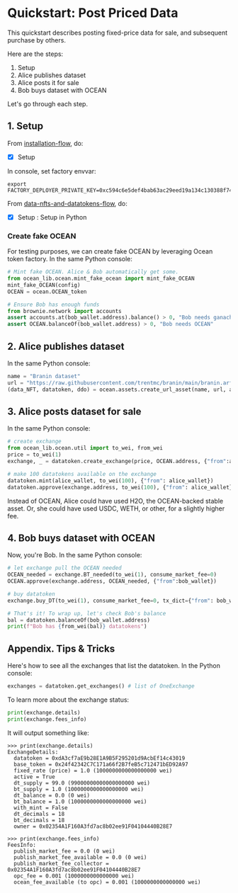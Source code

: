 <!--
Copyright 2022 Ocean Protocol Foundation
SPDX-License-Identifier: Apache-2.0
-->

# Quickstart: Post Priced Data

This quickstart describes posting fixed-price data for sale, and subsequent purchase by others.

Here are the steps:

1.  Setup
2.  Alice publishes dataset
3.  Alice posts it for sale
4.  Bob buys dataset with OCEAN

Let's go through each step.

## 1. Setup

From [installation-flow](install.md), do:
- [x] Setup

In console, set factory envvar:
```console
export FACTORY_DEPLOYER_PRIVATE_KEY=0xc594c6e5def4bab63ac29eed19a134c130388f74f019bc74b8f4389df2837a58
```

From [data-nfts-and-datatokens-flow](data-nfts-and-datatokens-flow.md), do:
- [x] Setup : Setup in Python

### Create fake OCEAN

For testing purposes, we can create fake OCEAN by leveraging Ocean token factory. In the same Python console:
```python
# Mint fake OCEAN. Alice & Bob automatically get some.
from ocean_lib.ocean.mint_fake_ocean import mint_fake_OCEAN
mint_fake_OCEAN(config)
OCEAN = ocean.OCEAN_token

# Ensure Bob has enough funds
from brownie.network import accounts
assert accounts.at(bob_wallet.address).balance() > 0, "Bob needs ganache ETH"
assert OCEAN.balanceOf(bob_wallet.address) > 0, "Bob needs OCEAN"
```

## 2. Alice publishes dataset

In the same Python console:
```python
name = "Branin dataset"
url = "https://raw.githubusercontent.com/trentmc/branin/main/branin.arff"
(data_NFT, datatoken, ddo) = ocean.assets.create_url_asset(name, url, alice_wallet)
```


## 3. Alice posts dataset for sale

In the same Python console:
```python
# create exchange
from ocean_lib.ocean.util import to_wei, from_wei
price = to_wei(1)
exchange, _ = datatoken.create_exchange(price, OCEAN.address, {"from":alice_wallet})

# make 100 datatokens available on the exchange
datatoken.mint(alice_wallet, to_wei(100), {"from": alice_wallet})
datatoken.approve(exchange.address, to_wei(100), {"from": alice_wallet})
```

Instead of OCEAN, Alice could have used H2O, the OCEAN-backed stable asset. Or, she could have used USDC, WETH, or other, for a slightly higher fee.

## 4. Bob buys dataset with OCEAN

Now, you're Bob. In the same Python console:
```python
# let exchange pull the OCEAN needed 
OCEAN_needed = exchange.BT_needed(to_wei(1), consume_market_fee=0)
OCEAN.approve(exchange.address, OCEAN_needed, {"from":bob_wallet})

# buy datatoken
exchange.buy_DT(to_wei(1), consume_market_fee=0, tx_dict={"from": bob_wallet})

# That's it! To wrap up, let's check Bob's balance
bal = datatoken.balanceOf(bob_wallet.address)
print(f"Bob has {from_wei(bal)} datatokens")
```

## Appendix. Tips & Tricks

Here's how to see all the exchanges that list the datatoken. In the Python console:
```python
exchanges = datatoken.get_exchanges() # list of OneExchange
```

To learn more about the exchange status:

```python
print(exchange.details)
print(exchange.fees_info)
```

It will output something like:
```text
>>> print(exchange.details)
ExchangeDetails: 
  datatoken = 0xdA3cf7aE9b28E1A9B5F295201d9AcbEf14c43019
  base_token = 0x24f42342C7C171a66f2B7feB5c712471bED92A97
  fixed_rate (price) = 1.0 (1000000000000000000 wei)
  active = True
  dt_supply = 99.0 (99000000000000000000 wei)
  bt_supply = 1.0 (1000000000000000000 wei)
  dt_balance = 0.0 (0 wei)
  bt_balance = 1.0 (1000000000000000000 wei)
  with_mint = False
  dt_decimals = 18
  bt_decimals = 18
  owner = 0x02354A1F160A3fd7ac8b02ee91F04104440B28E7

>>> print(exchange.fees_info)
FeesInfo: 
  publish_market_fee = 0.0 (0 wei)
  publish_market_fee_available = 0.0 (0 wei)
  publish_market_fee_collector = 0x02354A1F160A3fd7ac8b02ee91F04104440B28E7
  opc_fee = 0.001 (1000000000000000 wei)
  ocean_fee_available (to opc) = 0.001 (1000000000000000 wei)
```
